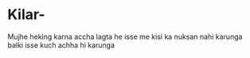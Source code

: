 # Kilar-
Mujhe heking karna accha lagta he isse me kisi ka nuksan nahi karunga balki isse kuch achha hi karunga 
